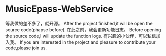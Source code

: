 # MusicEpass-WebService
等我做的差不多了，就开源。
After the project finished,it will be open the source code(phapse before).
在此之前，我会更新功能日志。
Before opening the source code,I will update the function logs.
有兴趣的小伙伴，可以私信加入我。
If you are interested in the project and pleasure to contribute your code,please join us.
